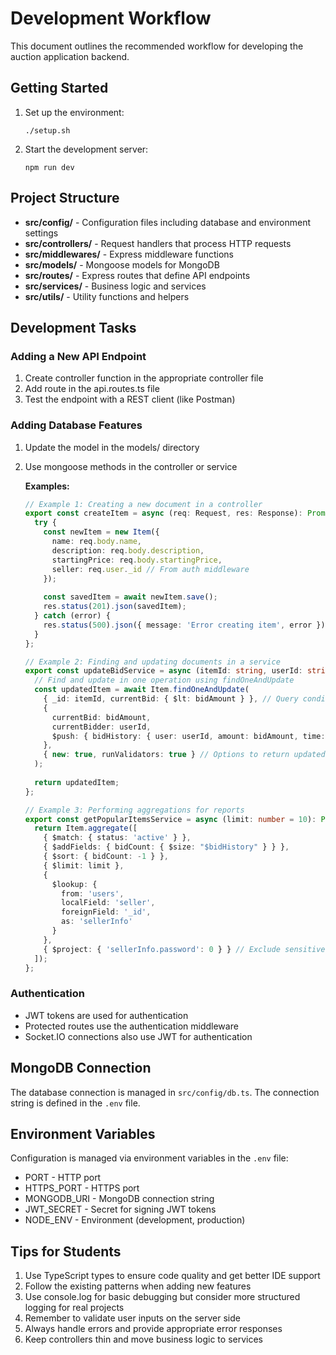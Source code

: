 # Development Workflow

This document outlines the recommended workflow for developing the auction application backend.

## Getting Started

1. Set up the environment:
   ```
   ./setup.sh
   ```

2. Start the development server:
   ```
   npm run dev
   ```

## Project Structure

- **src/config/** - Configuration files including database and environment settings
- **src/controllers/** - Request handlers that process HTTP requests
- **src/middlewares/** - Express middleware functions
- **src/models/** - Mongoose models for MongoDB
- **src/routes/** - Express routes that define API endpoints
- **src/services/** - Business logic and services
- **src/utils/** - Utility functions and helpers

## Development Tasks

### Adding a New API Endpoint

1. Create controller function in the appropriate controller file
2. Add route in the api.routes.ts file
3. Test the endpoint with a REST client (like Postman)

### Adding Database Features

1. Update the model in the models/ directory
2. Use mongoose methods in the controller or service

   **Examples:**
   
   ```typescript
   // Example 1: Creating a new document in a controller
   export const createItem = async (req: Request, res: Response): Promise<void> => {
     try {
       const newItem = new Item({
         name: req.body.name,
         description: req.body.description,
         startingPrice: req.body.startingPrice,
         seller: req.user._id // From auth middleware
       });
       
       const savedItem = await newItem.save();
       res.status(201).json(savedItem);
     } catch (error) {
       res.status(500).json({ message: 'Error creating item', error });
     }
   };
   
   // Example 2: Finding and updating documents in a service
   export const updateBidService = async (itemId: string, userId: string, bidAmount: number): Promise<any> => {
     // Find and update in one operation using findOneAndUpdate
     const updatedItem = await Item.findOneAndUpdate(
       { _id: itemId, currentBid: { $lt: bidAmount } }, // Query conditions
       { 
         currentBid: bidAmount,
         currentBidder: userId,
         $push: { bidHistory: { user: userId, amount: bidAmount, time: new Date() } }
       },
       { new: true, runValidators: true } // Options to return updated doc and run validators
     );
     
     return updatedItem;
   };
   
   // Example 3: Performing aggregations for reports
   export const getPopularItemsService = async (limit: number = 10): Promise<any[]> => {
     return Item.aggregate([
       { $match: { status: 'active' } },
       { $addFields: { bidCount: { $size: "$bidHistory" } } },
       { $sort: { bidCount: -1 } },
       { $limit: limit },
       {
         $lookup: {
           from: 'users',
           localField: 'seller',
           foreignField: '_id',
           as: 'sellerInfo'
         }
       },
       { $project: { 'sellerInfo.password': 0 } } // Exclude sensitive data
     ]);
   };
   ```

### Authentication

- JWT tokens are used for authentication
- Protected routes use the authentication middleware
- Socket.IO connections also use JWT for authentication

## MongoDB Connection

The database connection is managed in `src/config/db.ts`. The connection string is defined in the `.env` file.

## Environment Variables

Configuration is managed via environment variables in the `.env` file:

- PORT - HTTP port
- HTTPS_PORT - HTTPS port
- MONGODB_URI - MongoDB connection string
- JWT_SECRET - Secret for signing JWT tokens
- NODE_ENV - Environment (development, production)

## Tips for Students

1. Use TypeScript types to ensure code quality and get better IDE support
2. Follow the existing patterns when adding new features
3. Use console.log for basic debugging but consider more structured logging for real projects
4. Remember to validate user inputs on the server side
5. Always handle errors and provide appropriate error responses
6. Keep controllers thin and move business logic to services